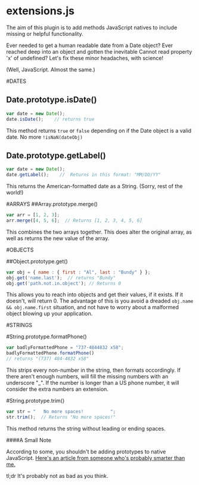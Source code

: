 extensions.js
=============

The aim of this plugin is to add methods JavaScript natives to include missing or helpful functionality.  

Ever needed to get a human readable date from a Date object?  Ever reached deep into an object and gotten the inevitable Cannot read property 'x' of undefined?  Let's fix these minor headaches, with science!

(Well, JavaScript.  Almost the same.)

#DATES

## Date.prototype.isDate()
```javascript
var date = new Date();
date.isDate();    // returns true
```
This method returns `true` or `false` depending on if the Date object is a valid date.  No more `!isNaN(dateObj)`

## Date.prototype.getLabel()
```javascript
var date = new Date();
date.getLabel();    //  Returns in this format: "MM/DD/YY"
```
This returns the American-formatted date as a String. (Sorry, rest of the world!)



#ARRAYS
##Array.prototype.merge()
```javascript
var arr = [1, 2, 3];
arr.merge([4, 5, 6];  // Returns [1, 2, 3, 4, 5, 6]
```
This combines the two arrays together.  This does alter the original array, as well as returns the new value of the array.



#OBJECTS

##Object.prototype.get()
```javascript
var obj = { name : { first : "Al", last : "Bundy" } };
obj.get('name.last');  // returns "Bundy"
obj.get('path.not.in.object'); // Returns 0
```
This allows you to reach into objects and get their values, if it exists.  If it doesn't, will return 0.  The advantage of this is you avoid a dreaded `obj.name && obj.name.first` situation, and not have to worry about a malformed object blowing up your application.



#STRINGS

#String.prototype.formatPhone()
```javascript
var badlyFormattedPhone = "737-4844832 x58";
badlyFormattedPhone.formatPhone()
// returns "(737) 484-4832 x58"
```
This strips every non-number in the string, then formats occordingly.  If there aren't enough numbers, will fill the missing numbers with an underscore "_".  If the number is longer than a US phone number, it will consider the extra numbers an extension.

#String.prototype.trim()
```javascript
var str = "   No more spaces!          ";
str.trim();  // Returns "No more spaces!"
```
This method returns the string without leading or ending spaces.




####A Small Note

According to some, you shouldn't be adding prototypes to native JavaScript.  [Here's an article from someone who's probably smarter than me.](http://perfectionkills.com/extending-built-in-native-objects-evil-or-not/)

tl;dr
It's probably not as bad as you think.
